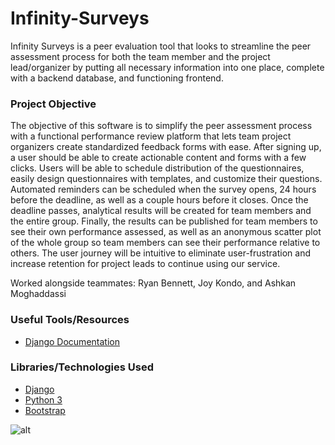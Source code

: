 # Infinity-Surveys

Infinity Surveys is a peer evaluation tool that looks to streamline the peer assessment process for both the team member and the project lead/organizer by putting all necessary information into one place, complete with a backend database, and functioning frontend.


### Project Objective ###   
The objective of this software is to simplify the peer assessment process with a functional performance review platform that lets team project organizers create standardized feedback forms with ease. After signing up, a user should be able to create actionable content and forms with a few clicks. 
Users will be able to schedule distribution of the questionnaires, easily design questionnaires with templates, and customize their questions. Automated reminders can be scheduled when the survey opens, 24 hours before the deadline, as well as a couple hours before it closes. Once the deadline passes, analytical results will be created for team members and the entire group. Finally, the results can be published for team members to see their own performance assessed, as well as an anonymous scatter plot of the whole group so team members can see their performance relative to others. The user journey will be intuitive to eliminate user-frustration and increase retention for project leads to continue using our service.   

Worked alongside teammates: Ryan Bennett, Joy Kondo, and Ashkan Moghaddassi

### Useful Tools/Resources ###
- [Django Documentation](https://docs.djangoproject.com/en/4.0/)

### Libraries/Technologies Used ###
- [Django](https://www.djangoproject.com/)
- [Python 3](https://www.python.org/)
- [Bootstrap](https://getbootstrap.com/)


![alt](https://github.com/Mohsin-Braer/Infinity-Surveys/Infinity-Images/img0.png?raw=true)
